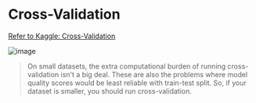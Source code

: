 # Cross-Validation

[Refer to Kaggle: Cross-Validation](https://www.kaggle.com/dansbecker/cross-validation)

![image](https://user-images.githubusercontent.com/14041622/46603769-b6bf8280-cb26-11e8-9031-0fe3fa388b38.png)

> On small datasets, the extra computational burden of running cross-validation isn't a big deal. These are also the problems where model quality scores would be least reliable with train-test split. So, if your dataset is smaller, you should run cross-validation.
